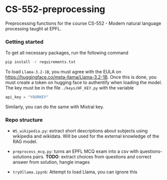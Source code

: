 # CS-552-preprocessing


Preprocessing functions for the course CS-552 - Modern natural language processing taught at EPFL.


### Getting started

To get all necessary packages, run the following command
```bash
pip install -r requirements.txt
```

To load `Llama-3.2-1B`, you must agree with the EULA on https://huggingface.co/meta-llama/Llama-3.2-1B. Once this is done, you must create a token on hugging face to authentify when loading the model. The key must be in the file `./keys/HF_KEY.py` with the variable
```python
api_key = "YOURKEY"
```

Similarly, you can do the same with Mistral key.

### Repo structure

* `WS_wikipedia.py`: extract short descriptions about subjects using wikipedia and wikidata. Will be used for the external knowledge of the RAG model.

* `preprocess_mcq.py`: turns an EPFL MCQ exam into a csv with questions-solutions pairs.
**TODO**: extract choices from questions and correct answer from solution, hangle images

* `tryOllama.ipynb`: Attempt to load Llama, you can ignore this